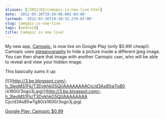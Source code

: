 ```yaml
---
aliases: [/2012/03/camopic-is-now-live.html]
date: '2012-03-26T19:38:00.001-03:00'
lastmod: '2012-03-26T19:38:33.270-03:00'
slug: camopic-is-now-live
tags: [android]
title: Camopic is now live!
---
```


My new app, [Camopic](http://bit.ly/camopic), is now live on Google Play (only
$0.99! cheap!). Camopic uses
[steganography](http://en.wikipedia.org/wiki/Steganography) to hide a picture
inside a different jpeg image. You can then share that image with another
Camopic user, who will be able to reveal and view your hidden image.  
  
This basically sums it up:  

[![](http://3.bp.blogspot.com/-h_3leoMS1Fk/T3DvkhkG5QI/AAAAAAAACjc/d3As85wTg80
/s1600/3ogo3j.jpg)](http://3.bp.blogspot.com/-h_3leoMS1Fk/T3DvkhkG5QI/AAAAAAAA
Cjc/d3As85wTg80/s1600/3ogo3j.jpg)

  
[Google Play: Camopic $0.99](http://bit.ly/camopic)

